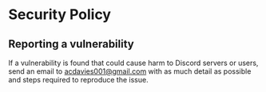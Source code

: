 # Security Policy

## Reporting a vulnerability

If a vulnerability is found that could cause harm to Discord servers or users, send an email to acdavies001@gmail.com with as much detail as possible and steps required to reproduce the issue.
